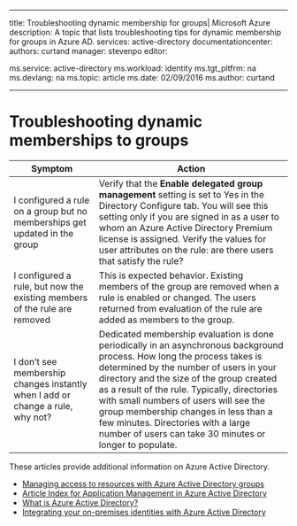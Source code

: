 
---
title: Troubleshooting dynamic membership for groups| Microsoft Azure
description: A topic that lists troubleshooting tips for dynamic membership for groups in Azure AD.
services: active-directory
documentationcenter: 
authors: curtand
manager: stevenpo
editor: 

ms.service: active-directory
ms.workload: identity
ms.tgt_pltfrm: na
ms.devlang: na
ms.topic: article
ms.date: 02/09/2016
ms.author: curtand

---
# Troubleshooting dynamic memberships to groups
| Symptom | Action |
| --- | --- |
| I configured a rule on a group but no memberships get updated in the group |Verify that the **Enable delegated group management** setting is set to Yes in the Directory Configure tab. You will see this setting only if you are signed in as a user to whom an Azure Active Directory Premium license is assigned.  Verify the values for user attributes on the rule: are there users that satisfy the rule? |
| I configured a rule, but now the existing members of the rule are removed |This is expected behavior. Existing members of the group are removed when a rule is enabled or changed. The users returned from evaluation of the rule are added as members to the group. |
| I don’t see membership changes instantly when I add or change a rule, why not? |Dedicated membership evaluation is done periodically in an asynchronous background process. How long the process takes is determined by the number of users in your directory and the size of the group created as a result of the rule. Typically, directories with small numbers of users will see the group membership changes in less than a few minutes. Directories with a large number of users can take 30 minutes or longer to populate. |

These articles provide additional information on Azure Active Directory.

* [Managing access to resources with Azure Active Directory groups](active-directory-manage-groups.md)
* [Article Index for Application Management in Azure Active Directory](active-directory-apps-index.md)
* [What is Azure Active Directory?](active-directory-whatis.md)
* [Integrating your on-premises identities with Azure Active Directory](active-directory-aadconnect.md)

